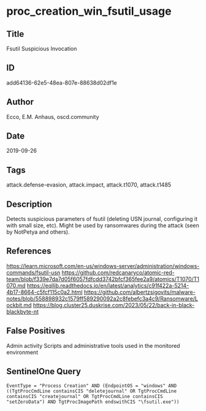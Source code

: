 # proc_creation_win_fsutil_usage

## Title
Fsutil Suspicious Invocation

## ID
add64136-62e5-48ea-807e-88638d02df1e

## Author
Ecco, E.M. Anhaus, oscd.community

## Date
2019-09-26

## Tags
attack.defense-evasion, attack.impact, attack.t1070, attack.t1485

## Description
Detects suspicious parameters of fsutil (deleting USN journal, configuring it with small size, etc).
Might be used by ransomwares during the attack (seen by NotPetya and others).


## References
https://learn.microsoft.com/en-us/windows-server/administration/windows-commands/fsutil-usn
https://github.com/redcanaryco/atomic-red-team/blob/f339e7da7d05f6057fdfcdd3742bfcf365fee2a9/atomics/T1070/T1070.md
https://eqllib.readthedocs.io/en/latest/analytics/c91f422a-5214-4b17-8664-c5fcf115c0a2.html
https://github.com/albertzsigovits/malware-notes/blob/558898932c1579ff589290092a2c8febefc3a4c9/Ransomware/Lockbit.md
https://blog.cluster25.duskrise.com/2023/05/22/back-in-black-blackbyte-nt

## False Positives
Admin activity
Scripts and administrative tools used in the monitored environment

## SentinelOne Query
```
EventType = "Process Creation" AND (EndpointOS = "windows" AND ((TgtProcCmdLine containsCIS "deletejournal" OR TgtProcCmdLine containsCIS "createjournal" OR TgtProcCmdLine containsCIS "setZeroData") AND TgtProcImagePath endswithCIS "\fsutil.exe"))

```